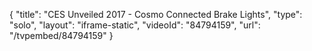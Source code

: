 {
    "title": "CES Unveiled 2017 - Cosmo Connected Brake Lights",
    "type": "solo",
    "layout": "iframe-static",
    "videoId": "84794159",
    "url": "\/tvpembed\/84794159"
}